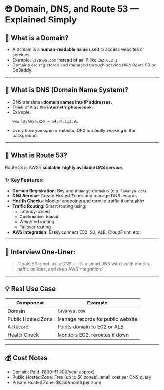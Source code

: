 
# 🌐 Domain, DNS, and Route 53 — Explained Simply

## 📛 What is a Domain?
- A domain is a **human-readable name** used to access websites or services.
- Example: `lavanya.com` instead of an IP like `192.0.2.1`
- Domains are registered and managed through services like Route 53 or GoDaddy.

---

## 🔁 What is DNS (Domain Name System)?
- DNS translates **domain names into IP addresses**.
- Think of it as the **internet’s phonebook**.
- Example:
  ```
  www.lavanya.com → 54.87.112.91
  ```
- Every time you open a website, DNS is silently working in the background.

---

## 🧭 What is Route 53?

Route 53 is AWS’s **scalable, highly available DNS service**.

### ✨ Key Features:
- **Domain Registration**: Buy and manage domains (e.g. `lavanya.com`)
- **DNS Service**: Create Hosted Zones and manage DNS records
- **Health Checks**: Monitor endpoints and reroute traffic if unhealthy
- **Traffic Routing**: Smart routing using:
  - Latency-based
  - Geolocation-based
  - Weighted routing
  - Failover routing
- **AWS Integration**: Easily connect EC2, S3, ALB, CloudFront, etc.

---

## 🧠 Interview One-Liner:
> “Route 53 is not just a DNS — it’s a smart DNS with health checks, traffic policies, and deep AWS integration.”

---

## 💡 Real Use Case
| Component         | Example                            |
|------------------|------------------------------------|
| Domain            | `lavanya.com`                     |
| Public Hosted Zone | Manage records for public website |
| A Record          | Points domain to EC2 or ALB        |
| Health Check      | Monitors EC2, reroutes if down     |

---

## 💰 Cost Notes
- Domain: Paid (₹800–₹1,000/year approx)
- Public Hosted Zone: Free (up to 50 zones), small cost per DNS query
- Private Hosted Zone: $0.50/month per zone

